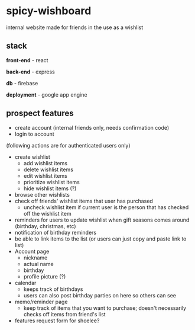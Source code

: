 # spicy-wishboard

internal website made for friends in the use as a wishlist

## stack

**front-end** - react

**back-end** - express

**db** - firebase

**deployment** - google app engine

## prospect features

- create account (internal friends only, needs confirmation code)
- login to account

(following actions are for authenticated users only)
- create wishlist
  - add wishlist items
  - delete wishlist items
  - edit wishlist items
  - prioritize wishlist items
  - hide wishlist items (?)
- browse other wishlists 
- check off friends' wishlist items that user has purchased
  - uncheck wishlist item if current user is the person that has checked off the wishlist item
- reminders for users to update wishlist when gift seasons comes around (birthday, christmas, etc)
- notification of birthday reminders
- be able to link items to the list (or users can just copy and paste link to list)
- Account page
  - nickname
  - actual name
  - birthday
  - profile picture (?)
- calendar
  - keeps track of birthdays
  - users can also post birthday parties on here so others can see
- memo/reminder page
  - keep track of items that you want to purchase; doesn't necessarily checks off items from friend's list
- features request form for shoelee?
  
